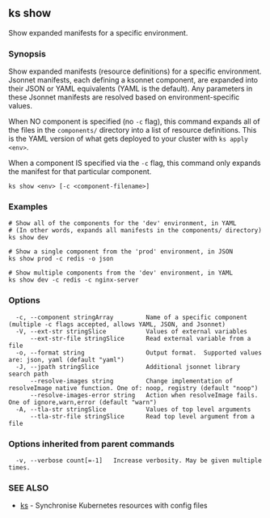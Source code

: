 ## ks show

Show expanded manifests for a specific environment.

### Synopsis


Show expanded manifests (resource definitions) for a specific environment. Jsonnet manifests,
each defining a ksonnet component, are expanded into their JSON or YAML equivalents (YAML is the default).
Any parameters in these Jsonnet manifests are resolved based on environment-specific values.

When NO component is specified (no `-c` flag), this command expands all of the files in the `components/` directory into a list of resource definitions. This is the YAML version
of what gets deployed to your cluster with `ks apply <env>`.

When a component IS specified via the `-c` flag, this command only expands the manifest for that
particular component.

```
ks show <env> [-c <component-filename>]
```

### Examples

```
# Show all of the components for the 'dev' environment, in YAML
# (In other words, expands all manifests in the components/ directory)
ks show dev

# Show a single component from the 'prod' environment, in JSON
ks show prod -c redis -o json

# Show multiple components from the 'dev' environment, in YAML
ks show dev -c redis -c nginx-server

```

### Options

```
  -c, --component stringArray         Name of a specific component (multiple -c flags accepted, allows YAML, JSON, and Jsonnet)
  -V, --ext-str stringSlice           Values of external variables
      --ext-str-file stringSlice      Read external variable from a file
  -o, --format string                 Output format.  Supported values are: json, yaml (default "yaml")
  -J, --jpath stringSlice             Additional jsonnet library search path
      --resolve-images string         Change implementation of resolveImage native function. One of: noop, registry (default "noop")
      --resolve-images-error string   Action when resolveImage fails. One of ignore,warn,error (default "warn")
  -A, --tla-str stringSlice           Values of top level arguments
      --tla-str-file stringSlice      Read top level argument from a file
```

### Options inherited from parent commands

```
  -v, --verbose count[=-1]   Increase verbosity. May be given multiple times.
```

### SEE ALSO
* [ks](ks.md)	 - Synchronise Kubernetes resources with config files

